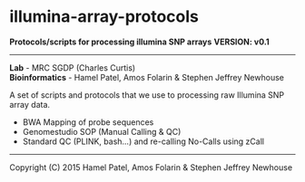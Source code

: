 # illumina-array-protocols

**Protocols/scripts for processing illumina SNP arrays**
**VERSION: v0.1**  
******

**Lab** - MRC SGDP (Charles Curtis)  
**Bioinformatics** - Hamel Patel, Amos Folarin & Stephen Jeffrey Newhouse  

A set of scripts and protocols that we use to processing raw Illumina SNP array data.

- BWA Mapping of probe sequences  
- Genomestudio SOP (Manual Calling & QC)    
- Standard QC (PLINK, bash...) and re-calling No-Calls using zCall  


******
Copyright (C) 2015 Hamel Patel, Amos Folarin & Stephen Jeffrey Newhouse


